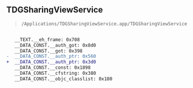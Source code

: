 ## TDGSharingViewService

> `/Applications/TDGSharingViewService.app/TDGSharingViewService`

```diff

   __TEXT.__eh_frame: 0x708
   __DATA_CONST.__auth_got: 0x8d0
   __DATA_CONST.__got: 0x398
-  __DATA_CONST.__auth_ptr: 0x560
+  __DATA_CONST.__auth_ptr: 0x3d0
   __DATA_CONST.__const: 0x1898
   __DATA_CONST.__cfstring: 0x380
   __DATA_CONST.__objc_classlist: 0x180

```

